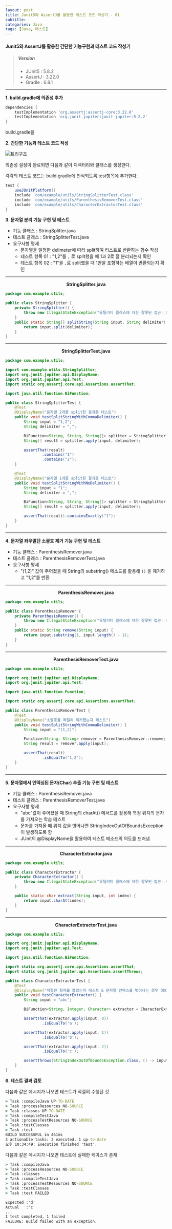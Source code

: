 ```yaml
---
layout: post
title: Junit5와 AssertJ를 활용한 테스트 코드 작성기 - 01
subtitle: 
categories: Java
tags: [Java, 테스트]
---
```


#### Junit5와 AssertJ를 활용한 간단한 기능구현과 테스트 코드 작성기



> ##### Version
> * JUnit5 : 5.8.2
> * AssertJ : 3.22.0
> * Gradle : 6.8.1

---


**1. build.gradle에 의존성 추가**

```gradle
dependencies {
    testImplementation 'org.assertj:assertj-core:3.22.0'
    testImplementation 'org.junit.jupiter:junit-jupiter:5.8.2'
}
```

build.gradle을


**2. 간단한 기능과 테스트 코드 작성**

![트리구조](/assets/images/tree_dir.png)

의존성 설정이 완료되면 다음과 같이 디렉터리와 클래스를 생성한다.

각각의 테스트 코드는 build.gradle에 인식되도록 test항목에 추가한다.

```gradle
test {
    useJUnitPlatform()
    include 'com/example/utils/StringSplitterTest.class'
    include 'com/example/utils/ParenthesisRemoverTest.class'
    include 'com/example/utils/CharacterExtractorTest.class'
}
```


**3. 문자열 분리 기능 구현 및 테스트**

* 기능 클래스 : StringSplitter.java
* 테스트 클래스 : StringSplitterTest.java
* 요구사항 명세 
  * 문자열을 일정한 delimeter에 따라 split하여 리스트로 반환하는 함수 작성
  * 테스트 항목 01 : "1,2"를 ` , ` 로 split했을 때 1과 2로 잘 분리되는지 확인
  * 테스트 항목 02 : "1"을 ` , `로 split했을 때 1만을 포함하는 배열이 반환되는지 확인
---

**<center>StringSplitter.java</center>**
```java
package com.example.utils;

public class StringSplitter {
    private StringSplitter() {
        throw new IllegalStateException("유틸리티 클래스에 대한 잘못된 접근: 초기화");
    }
    public static String[] splitString(String input, String delimiter) {
        return input.split(delimiter);
    }
}
```
---

**<center>StringSplitterTest.java</center>**
```java
package com.example.utils;

import com.example.utils.StringSplitter;
import org.junit.jupiter.api.DisplayName;
import org.junit.jupiter.api.Test;
import static org.assertj.core.api.Assertions.assertThat;

import java.util.function.BiFunction;

public class StringSplitterTest {
    @Test
    @DisplayName("문자열 2개를 split한 결과를 테스트")
    public void testSplitStringWithCommaDelimiter() {
        String input = "1,2";
        String delimiter = ",";

        BiFunction<String, String, String[]> splitter = StringSplitter::splitString;
        String[] result = splitter.apply(input, delimiter);

        assertThat(result)
                .contains("1")
                .contains("2");
    }

    @Test
    @DisplayName("문자열 1개를 split한 결과를 테스트")
    public void testSplitStringWithNoDelimiter() {
        String input = "1";
        String delimiter = ",";

        BiFunction<String, String, String[]> splitter = StringSplitter::splitString;
        String[] result = splitter.apply(input, delimiter);

        assertThat(result).containsExactly("1");
    }
}

```
---

**4. 문자열 좌우말단 소괄호 제거 기능 구현 및 테스트**

* 기능 클래스 : ParenthesisRemover.java
* 테스트 클래스 : ParenthesisRemoverTest.java
* 요구사항 명세 
  * "(1,2)" 값이 주어졌을 때 String의 substring() 메소드를 활용해 ` () ` 을 제거하고 "1,2"를 반환
---

**<center>ParenthesisRemover.java</center>**
```java
package com.example.utils;

public class ParenthesisRemover {
    private ParenthesisRemover() {
        throw new IllegalStateException("유틸리티 클래스에 대한 잘못된 접근: 초기화");
    }
    public static String remove(String input) {
        return input.substring(1, input.length() - 1);
    }
}

```
---

**<center>ParenthesisRemoverTest.java</center>**
```java
package com.example.utils;

import org.junit.jupiter.api.DisplayName;
import org.junit.jupiter.api.Test;

import java.util.function.Function;

import static org.assertj.core.api.Assertions.assertThat;

public class ParenthesisRemoverTest {
    @Test
    @DisplayName("소괄호를 적절히 제거했는지 테스트")
    public void testSplitStringWithCommaDelimiter() {
        String input = "(1,2)";

        Function<String, String> remover = ParenthesisRemover::remove;
        String result = remover.apply(input);

        assertThat(result)
                .isEqualTo("1,2");
    }
}
```
---

**5. 문자열에서 인덱싱된 문자(Char) 추출 기능 구현 및 테스트**

* 기능 클래스 : ParenthesisRemover.java
* 테스트 클래스 : ParenthesisRemoverTest.java
* 요구사항 명세 
  * "abc"값이 주어졌을 때 String의 charAt() 메서드를 활용해 특정 위치의 문자를 가져오는 학습 테스트
  * 문자를 가져올 때 위치 값을 벗어나면 StringIndexOutOfBoundsException이 발생하도록 함
  * JUnit의 @DisplayName을 활용하여 테스트 메소드의 의도를 드러냄
---

**<center>CharacterExtractor.java</center>**
```java
package com.example.utils;

public class CharacterExtractor {
    private CharacterExtractor() {
        throw new IllegalStateException("유틸리티 클래스에 대한 잘못된 접근: 초기화");
    }

    public static char extract(String input, int index) {
        return input.charAt(index);
    }
}
```
---

**<center>CharacterExtractorTest.java</center>**
```java
package com.example.utils;

import org.junit.jupiter.api.DisplayName;
import org.junit.jupiter.api.Test;

import java.util.function.BiFunction;

import static org.assertj.core.api.Assertions.assertThat;
import static org.junit.jupiter.api.Assertions.assertThrows;

public class CharacterExtractorTest {
    @Test
    @DisplayName("적절한 철자를 뽑았는지 테스트 & 문자열 인덱스를 벗어나는 경우 예외처리")
    public void testCharacterExtractor() {
        String input = "abc";

        BiFunction<String, Integer, Character> extractor = CharacterExtractor::extract;

        assertThat(extractor.apply(input, 0))
                .isEqualTo('a');

        assertThat(extractor.apply(input, 1))
                .isEqualTo('b');

        assertThat(extractor.apply(input, 2))
                .isEqualTo('c');

        assertThrows(StringIndexOutOfBoundsException.class, () -> input.charAt(4));
    }
}
```

**6. 테스트 결과 검토**

다음과 같은 메시지가 나오면 테스트가 적절히 수행된 것
```cmd
> Task :compileJava UP-TO-DATE
> Task :processResources NO-SOURCE
> Task :classes UP-TO-DATE
> Task :compileTestJava
> Task :processTestResources NO-SOURCE
> Task :testClasses
> Task :test
BUILD SUCCESSFUL in 461ms
3 actionable tasks: 2 executed, 1 up-to-date
오후 10:34:49: Execution finished 'test'.
```

다음과 같은 메시지가 나오면 테스트에 실패한 케이스가 존재
```cmd
> Task :compileJava
> Task :processResources NO-SOURCE
> Task :classes
> Task :compileTestJava
> Task :processTestResources NO-SOURCE
> Task :testClasses
> Task :test FAILED

Expected :'d'
Actual   :'c'
...
1 test completed, 1 failed
FAILURE: Build failed with an exception.
```

